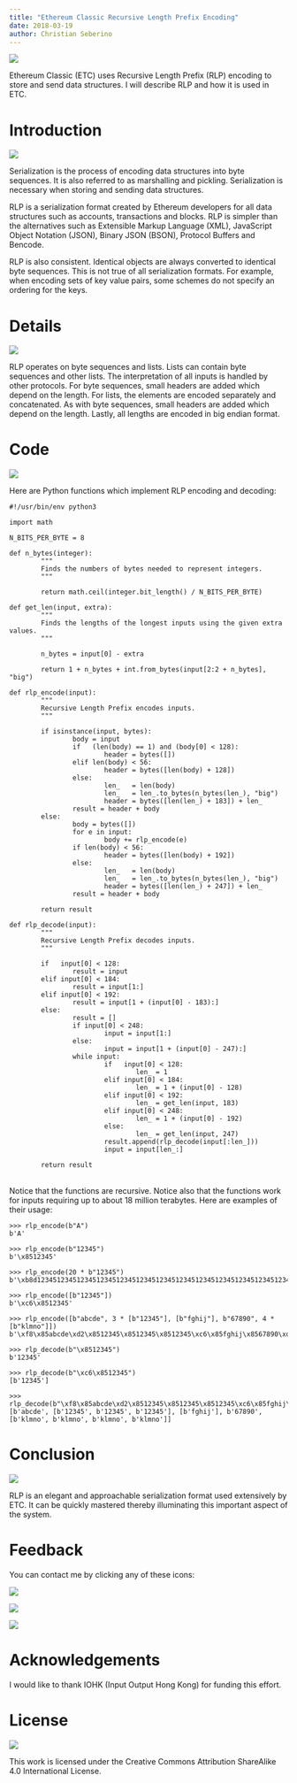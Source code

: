 ```yaml
---
title: "Ethereum Classic Recursive Length Prefix Encoding"
date: 2018-03-19
author: Christian Seberino
---
```


![](https://i.imgur.com/QShEODs.png)

Ethereum Classic (ETC) uses Recursive Length Prefix (RLP) encoding to store and send data structures. I will describe RLP and how it is used in ETC.

# Introduction

![](https://cdn-images-1.medium.com/max/800/1*_y8SOO9LmGSUWnSGG1vidg.png)

Serialization is the process of encoding data structures into byte sequences. It is also referred to as marshalling and pickling. Serialization is necessary when storing and sending data structures.

RLP is a serialization format created by Ethereum developers for all data structures such as accounts, transactions and blocks. RLP is simpler than the alternatives such as Extensible Markup Language (XML), JavaScript Object Notation (JSON), Binary JSON (BSON), Protocol Buffers and Bencode.

RLP is also consistent.  Identical objects are always converted to identical byte sequences. This is not true of all serialization formats. For example, when encoding sets of key value pairs, some schemes do not specify an ordering for the keys.

# Details

![](https://i.imgur.com/lZK7AV3.jpg)

RLP operates on byte sequences and lists. Lists can contain byte sequences and other lists. The interpretation of all inputs is handled by other protocols. For byte sequences, small headers are added which depend on the length. For lists, the elements are encoded separately and concatenated. As with byte sequences, small headers are added which depend on the length.  Lastly, all lengths are encoded in big endian format.

# Code

![](https://i.imgur.com/NpkXLnm.jpg)

Here are Python functions which implement RLP encoding and decoding:

```
#!/usr/bin/env python3

import math

N_BITS_PER_BYTE = 8

def n_bytes(integer):
        """
        Finds the numbers of bytes needed to represent integers.
        """

        return math.ceil(integer.bit_length() / N_BITS_PER_BYTE)

def get_len(input, extra):
        """
        Finds the lengths of the longest inputs using the given extra values.
        """

        n_bytes = input[0] - extra

        return 1 + n_bytes + int.from_bytes(input[2:2 + n_bytes], "big")

def rlp_encode(input):
        """
        Recursive Length Prefix encodes inputs.
        """

        if isinstance(input, bytes):
                body = input
                if   (len(body) == 1) and (body[0] < 128):
                        header = bytes([])
                elif len(body) < 56:
                        header = bytes([len(body) + 128])
                else:
                        len_   = len(body)
                        len_   = len_.to_bytes(n_bytes(len_), "big")
                        header = bytes([len(len_) + 183]) + len_
                result = header + body
        else:
                body = bytes([])
                for e in input:
                        body += rlp_encode(e)
                if len(body) < 56:
                        header = bytes([len(body) + 192])
                else:
                        len_   = len(body)
                        len_   = len_.to_bytes(n_bytes(len_), "big")
                        header = bytes([len(len_) + 247]) + len_
                result = header + body

        return result

def rlp_decode(input):
        """
        Recursive Length Prefix decodes inputs.
        """

        if   input[0] < 128:
                result = input
        elif input[0] < 184:
                result = input[1:]
        elif input[0] < 192:
                result = input[1 + (input[0] - 183):]
        else:
                result = []
                if input[0] < 248:
                        input = input[1:]
                else:
                        input = input[1 + (input[0] - 247):]
                while input:
                        if   input[0] < 128:
                                len_ = 1
                        elif input[0] < 184:
                                len_ = 1 + (input[0] - 128)
                        elif input[0] < 192:
                                len_ = get_len(input, 183)
                        elif input[0] < 248:
                                len_ = 1 + (input[0] - 192)
                        else:
                                len_ = get_len(input, 247)
                        result.append(rlp_decode(input[:len_]))
                        input = input[len_:]

        return result
```
<br>Notice that the functions are recursive. Notice also that the functions work for inputs requiring up to about 18 million terabytes.  Here are examples of their usage:

```
>>> rlp_encode(b"A")
b'A'

>>> rlp_encode(b"12345")
b'\x8512345'

>>> rlp_encode(20 * b"12345")
b'\xb8d1234512345123451234512345123451234512345123451234512345123451234512345123451234512345123451234512345'

>>> rlp_encode([b"12345"])
b'\xc6\x8512345'

>>> rlp_encode([b"abcde", 3 * [b"12345"], [b"fghij"], b"67890", 4 * [b"klmno"]])
b'\xf8\x85abcde\xd2\x8512345\x8512345\x8512345\xc6\x85fghij\x8567890\xd8\x85klmno\x85klmno\x85klmno\x85klmno'

>>> rlp_decode(b"\x8512345")
b'12345'

>>> rlp_decode(b"\xc6\x8512345")
[b'12345']

>>> rlp_decode(b"\xf8\x85abcde\xd2\x8512345\x8512345\x8512345\xc6\x85fghij\x8567890\xd8\x85klmno\x85klmno\x85klmno\x85klmno")
[b'abcde', [b'12345', b'12345', b'12345'], [b'fghij'], b'67890', [b'klmno', b'klmno', b'klmno', b'klmno']]
```

# Conclusion

![](https://i.imgur.com/iI2jnWZ.jpg)

RLP is an elegant and approachable serialization format used extensively by ETC. It can be quickly mastered thereby illuminating this important aspect of the system.

# Feedback

You can contact me by clicking any of these icons:

![](https://cdn-images-1.medium.com/max/800/0*eoFC6QOWZ--bCngK.png)

![](https://cdn-images-1.medium.com/max/800/0*i3CwTFEKUnKYHMf0.png)

![](https://cdn-images-1.medium.com/max/800/0*HQj6HSHxE7pkIBjk.png)

# Acknowledgements

I would like to thank IOHK (Input Output Hong Kong) for funding this effort.

# License

![](https://cdn-images-1.medium.com/max/800/0*hocpUZXBcjzNJeQ2.png)

This work is licensed under the Creative Commons Attribution ShareAlike 4.0 International License.

